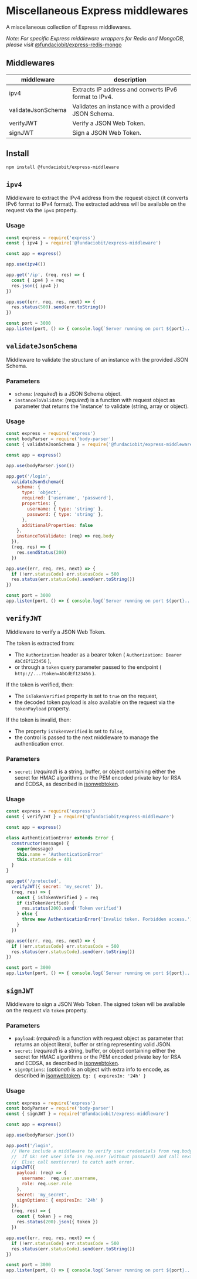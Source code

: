 # Miscellaneous Express middlewares

A miscellaneous collection of Express middlewares.

*Note: For specific Express middleware wrappers for Redis and MongoDB, please visit* [@fundaciobit/express-redis-mongo](https://www.npmjs.com/package/@fundaciobit/express-redis-mongo)

## Middlewares

| middleware         | description                                           |
|--------------------|-------------------------------------------------------|
| ipv4               | Extracts IP address and converts IPv6 format to IPv4. |
| validateJsonSchema | Validates an instance with a provided JSON Schema.    |
| verifyJWT          | Verify a JSON Web Token.                              |
| signJWT            | Sign a JSON Web Token.                                |

## Install

```bash
npm install @fundaciobit/express-middleware
```

## `ipv4`

Middleware to extract the IPv4 address from the request object (it converts IPv6 format to IPv4 format). The extracted address will be available on the request via the `ipv4` property.

### Usage

```js
const express = require('express')
const { ipv4 } = require('@fundaciobit/express-middleware')

const app = express()

app.use(ipv4())

app.get('/ip', (req, res) => {
  const { ipv4 } = req
  res.json({ ipv4 })
})

app.use((err, req, res, next) => {
  res.status(500).send(err.toString())
})

const port = 3000
app.listen(port, () => { console.log(`Server running on port ${port}...`) })

```

## `validateJsonSchema`

Middleware to validate the structure of an instance with the provided JSON Schema.

### Parameters

* `schema`: (*required*) is a JSON Schema object.
* `instanceToValidate`: (*required*) is a function with request object as parameter that returns the 'instance' to validate (string, array or object).

### Usage

```js
const express = require('express')
const bodyParser = require('body-parser')
const { validateJsonSchema } = require('@fundaciobit/express-middleware')

const app = express()

app.use(bodyParser.json())

app.get('/login',
  validateJsonSchema({
    schema: {
      type: 'object',
      required: ['username', 'password'],
      properties: {
        username: { type: 'string' },
        password: { type: 'string' },
      },
      additionalProperties: false
    },
    instanceToValidate: (req) => req.body
  }),
  (req, res) => {
    res.sendStatus(200)
  })

app.use((err, req, res, next) => {
  if (!err.statusCode) err.statusCode = 500
  res.status(err.statusCode).send(err.toString())
})

const port = 3000
app.listen(port, () => { console.log(`Server running on port ${port}...`) })

```

## `verifyJWT`

Middleware to verify a JSON Web Token.

The token is extracted from:

* The `Authorization` header as a bearer token ( `Authorization: Bearer AbCdEf123456` ),
* or through a `token` query parameter passed to the endpoint ( `http://...?token=AbCdEf123456` ).

If the token is verified, then:

* The `isTokenVerified` property is set to `true` on the request,
* the decoded token payload is also available on the request via the `tokenPayload` property.

If the token is invalid, then:

* The property `isTokenVerified` is set to `false`,
* the control is passed to the next middleware to manage the authentication error.

### Parameters

* `secret`: (*required*) is a string, buffer, or object containing either the secret for HMAC algorithms or the PEM encoded private key for RSA and ECDSA, as described in [jsonwebtoken](https://www.npmjs.com/package/jsonwebtoken).

### Usage

```js
const express = require('express')
const { verifyJWT } = require('@fundaciobit/express-middleware')

const app = express()

class AuthenticationError extends Error {
  constructor(message) {
    super(message)
    this.name = 'AuthenticationError'
    this.statusCode = 401
  }
}

app.get('/protected',
  verifyJWT({ secret: 'my_secret' }),
  (req, res) => {
    const { isTokenVerified } = req
    if (isTokenVerified) {
      res.status(200).send('Token verified')
    } else {
      throw new AuthenticationError('Invalid token. Forbidden access.')
    }
  })

app.use((err, req, res, next) => {
  if (!err.statusCode) err.statusCode = 500
  res.status(err.statusCode).send(err.toString())
})

const port = 3000
app.listen(port, () => { console.log(`Server running on port ${port}...`) })

```

## `signJWT`

Middleware to sign a JSON Web Token. The signed token will be available on the request via `token` property.

### Parameters

* `payload`: (*required*) is a function with request object as parameter that returns an object literal, buffer or string representing valid JSON.
* `secret`: (*required*) is a string, buffer, or object containing either the secret for HMAC algorithms or the PEM encoded private key for RSA and ECDSA, as described in [jsonwebtoken](https://www.npmjs.com/package/jsonwebtoken).
* `signOptions`: (*optional*) is an object with extra info to encode, as described in [jsonwebtoken](https://www.npmjs.com/package/jsonwebtoken). `Eg: { expiresIn: '24h' }`

### Usage

```js
const express = require('express')
const bodyParser = require('body-parser')
const { signJWT } = require('@fundaciobit/express-middleware')

const app = express()

app.use(bodyParser.json())

app.post('/login',
  // Here include a middleware to verify user credentials from req.body:
  //  If Ok: set user info in req.user (without password) and call next().
  //  Else: call next(error) to catch auth error.
  signJWT({
    payload: (req) => {
      username:  req.user.username,
      role: req.user.role
    },
    secret: 'my_secret',
    signOptions: { expiresIn: '24h' }
  }),
  (req, res) => {
    const { token } = req
    res.status(200).json({ token })
  })

app.use((err, req, res, next) => {
  if (!err.statusCode) err.statusCode = 500
  res.status(err.statusCode).send(err.toString())
})

const port = 3000
app.listen(port, () => { console.log(`Server running on port ${port}...`) })

```
